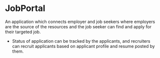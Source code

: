 # JobPortal

An application which connects employer and job seekers where employers are the source of the resources and the job seeker can find and apply for their targeted job.
* Status of application can be tracked by the applicants, and recruiters can recruit applicants based on applicant profile and resume posted by them.

